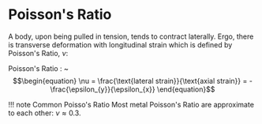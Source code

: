# Poisson's Ratio

A body, upon being pulled in tension, tends to contract laterally. Ergo, there is transverse deformation with longitudinal strain which is defined by Poisson's Ratio, $\nu$:

Poisson's Ratio
: ~$$\begin{equation}
\nu = \frac{\text{lateral strain}}{\text{axial strain}} = -\frac{\epsilon_{y}}{\epsilon_{x}}
\end{equation}$$

!!! note Common Poisso's Ratio
    Most metal Poisson's Ratio are approximate to each other: $\nu \approx 0.3$.